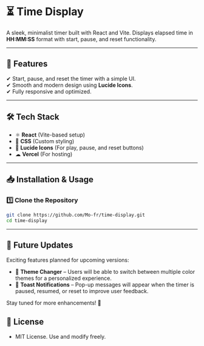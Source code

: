 # ⏳ Time Display  

A sleek, minimalist timer built with React and Vite. Displays elapsed time in **HH:MM:SS** format with start, pause, and reset functionality.  

---

## 🚀 Features  
✔ Start, pause, and reset the timer with a simple UI.  
✔ Smooth and modern design using **Lucide Icons**.  
✔ Fully responsive and optimized.  

---

## 🛠 Tech Stack  
- ⚛ **React** (Vite-based setup)  
- 🎨 **CSS** (Custom styling)  
- 🔗 **Lucide Icons** (For play, pause, and reset buttons)  
- ☁ **Vercel** (For hosting)  

---

## 📥 Installation & Usage  

### 1️⃣ Clone the Repository  
```sh
git clone https://github.com/Mo-fr/time-display.git
cd time-display
```
---

## 🔮 Future Updates  

Exciting features planned for upcoming versions:  

- 🎨 **Theme Changer** – Users will be able to switch between multiple color themes for a personalized experience.  
- 🔔 **Toast Notifications** – Pop-up messages will appear when the timer is paused, resumed, or reset to improve user feedback.
  
Stay tuned for more enhancements! 🚀  


## 📜 License
- MIT License. Use and modify freely.





